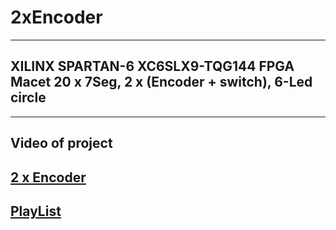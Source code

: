 # 2xEncoder
---

## XILINX SPARTAN-6 XC6SLX9-TQG144 FPGA Macet 20 x 7Seg, 2 x (Encoder + switch), 6-Led circle
---

Video of project
---

<a href="https://youtu.be/MyaaoBl5Cfc">2 x Encoder</a>
---

<a href="https://www.youtube.com/watch?v=MyaaoBl5Cfc&list=PLEZw5HKlwBuJWFvtcRAYLoRZLov-5MSON&index=2">PlayList</a>
---


